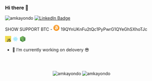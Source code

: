 ### Hi there 👋
<img src="https://komarev.com/ghpvc/?username=amkayondo" alt="amkayondo" /> <a target="_blank"  href="https://www.linkedin.com/in/kayondoedward/"><img src="https://img.shields.io/badge/-@kayondoedward-0077B5?style=flat-square&amp;labelColor=0077B5&amp;logo=LinkedIn&amp;link=https://www.linkedin.com/in/kayondoedward/" alt="LinkedIn Badge"></a>


SHOW SUPPORT BTC - <code><img height="20" src="https://raw.githubusercontent.com/github/explore/80688e429a7d4ef2fca1e82350fe8e3517d3494d/topics/bitcoin/bitcoin.png"></code> 19QYnUKnFu2tQc1PyPwrG1QYeGhSXhoTJc


<code><img height="20" src="https://raw.githubusercontent.com/github/explore/80688e429a7d4ef2fca1e82350fe8e3517d3494d/topics/javascript/javascript.png"></code>
<code><img height="20" src="https://raw.githubusercontent.com/github/explore/80688e429a7d4ef2fca1e82350fe8e3517d3494d/topics/react/react.png"></code>
<code><img height="20" src="https://raw.githubusercontent.com/github/explore/80688e429a7d4ef2fca1e82350fe8e3517d3494d/topics/nodejs/nodejs.png"></code>

- 🔭 I’m currently working on delovery 😎

<br />
<br />
<p align="center">
<img  src="https://github-readme-stats.vercel.app/api?username=amkayondo&show_icons=true&count_private=true&&include_all_commits =true&theme=onedark" alt="amkayondo" />
<img  height="195" src="https://github-readme-stats.vercel.app/api/top-langs/?username=amkayondo&hide=css&theme=nord" alt="amkayondo" />
</p>
